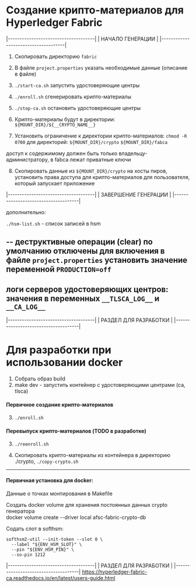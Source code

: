 # Создание крипто-материалов для Hyperledger Fabric

|-------------------------------------|
|         НАЧАЛО ГЕНЕРАЦИИ            |
|-------------------------------------|

1) Скопировать директорию `fabric`

2) В файле `project.properties` указать необходимые данные (описание в файле)

3) `./start-ca.sh` запустить удостоверяющие центры

4) `./enroll.sh` сгенерировать крипто-материалы

5) `./stop-ca.sh` остановить удостоверяющие центры

6) Крипто-материалы будут в директории: `${MOUNT_DIR}/${__CRYPTO_NAME__}`

7) Установить ограничение к директории крипто-материалов:
`chmod -R 0700` для директорий:
`${MOUNT_DIR}/crypto`
`${MOUNT_DIR}/fabca`

доступ к содержимому должен быть только владельцу-администратору, в fabca лежат приватные ключи

8) Скопировать данные из `${MOUNT_DIR}/crypto` на хосты пиров,
установить права доступа для крипто-материалов для пользователя, который запускает приложение

|-------------------------------------|
|         ЗАВЕРШЕНИЕ ГЕНЕРАЦИИ        |
|-------------------------------------|


дополнительно: 

`./hsm-list.sh` - список записей в hsm

--
деструктивные операции (clear) по умолчанию отключены
для включения в файле `project.properties` установить значение переменной `PRODUCTION=off`
--
логи серверов удостоверяющих центров: 
значения в переменных `__TLSCA_LOG__` и `__CA_LOG__` 
--

|-------------------------------------|
|        РАЗДЕЛ ДЛЯ РАЗРАБОТКИ        |
|-------------------------------------|
# Для разработки при использовании docker

1) Собрать образ build
2) make dev - запустить контейнер с удостоверяющими центрами (ca, tlsca)

#### Первичное создание крипто-материалов
3) `./enroll.sh`

#### Перевыпуск крипто-материалов (TODO в разработке)
3) `./reenroll.sh`

4) Скопировать крипто-материалы из контейнера в директорию ./crypto,
`./copy-crypto.sh`

--------
#### Первичная установка для docker:
Данные о точках монтирования в Makefile  

Создать docker volume для хранения постоянных данных crypto генератора  
docker volume create --driver local afsc-fabric-crypto-db  

Содать слот в softhsm:
```
softhsm2-util --init-token --slot 0 \
  --label "${ENV_HSM_SLOT}" \
  --pin "${ENV_HSM_PIN}" \
  --so-pin 1212
```

|-------------------------------------|
|        РАЗДЕЛ ДЛЯ РАЗРАБОТКИ        |
|-------------------------------------|
https://hyperledger-fabric-ca.readthedocs.io/en/latest/users-guide.html
